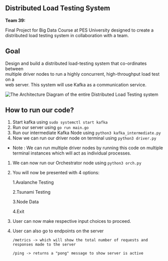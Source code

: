 ## Distributed Load Testing System

**Team 39:**

Final Project for Big Data Course at PES University designed to create a distributed load testing system in collaboration with a team.
 
## Goal

Design and build a distributed load-testing system that co-ordinates between  
multiple driver nodes to run a highly concurrent, high-throughput load test on a  
web server. This system will use Kafka as a communication service.

![The Architecture Diagram of the entire Distributed Load Testing system](https://i.imgur.com/dEAZWyX.png)

## How to run our code?

1. Start kafka using `sudo systemctl start kafka`
2. Run our server using `go run main.go`
3. Run our intermediate Kafka Node using `python3 kafka_intermediate.py`
4. Now we can run our driver node on terminal using `python3 driver.py`

- Note : We can run multiple driver nodes by running this code on multiple terminal instances which will act as individual processes.

1. We can now run our Orchestrator node using `python3 orch.py`
2. You will now be presented with 4 options:

   1.Avalanche Testing

   2.Tsunami Testing

   3.Node Data

   4.Exit

3. User can now make respective input choices to proceed.

4. User can also go to endpoints on the server

   `/metrics -> which will show the total number of requests and responses made to the server`

   `/ping -> returns a "pong" message to show server is active`
